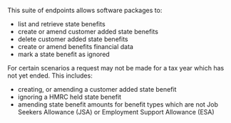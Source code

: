 This suite of endpoints allows software packages to:

- list and retrieve state benefits
- create or amend customer added state benefits
- delete customer added state benefits
- create or amend benefits financial data
- mark a state benefit as ignored

For certain scenarios a request may not be made for a tax year which has not yet ended. This includes:

- creating, or amending a customer added state benefit
- ignoring a HMRC held state benefit
- amending state benefit amounts for benefit types which are not Job Seekers Allowance (JSA) or Employment Support Allowance (ESA) 